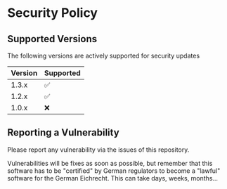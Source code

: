 # Security Policy

## Supported Versions

The following versions are actively supported for security updates

| Version | Supported          |
| ------- | ------------------ |
| 1.3.x   | :white_check_mark: |
| 1.2.x   | :white_check_mark: |
| 1.0.x   | :x:                |

## Reporting a Vulnerability

Please report any vulnerability via the issues of this repository.

Vulnerabilities will be fixes as soon as possible, but remember that this software has to be "certified" by German regulators to become a "lawful" software for the German Eichrecht. This can take days, weeks, months...
